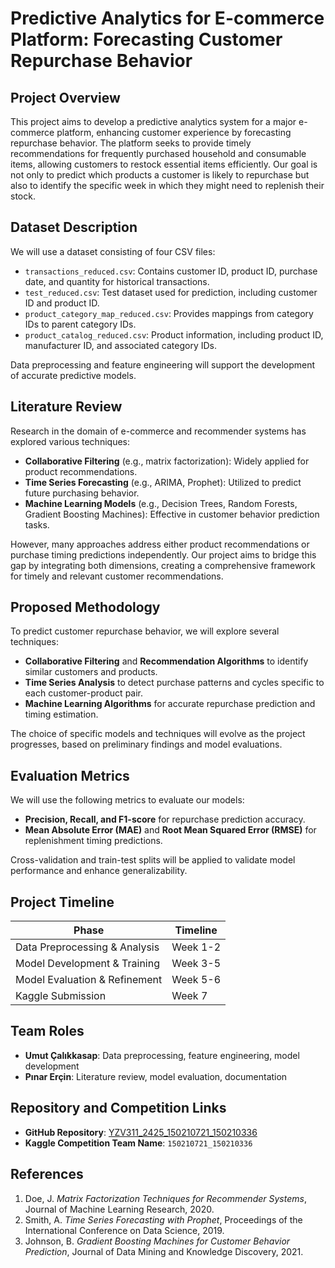 
# Predictive Analytics for E-commerce Platform: Forecasting Customer Repurchase Behavior

## Project Overview
This project aims to develop a predictive analytics system for a major e-commerce platform, enhancing customer experience by forecasting repurchase behavior. The platform seeks to provide timely recommendations for frequently purchased household and consumable items, allowing customers to restock essential items efficiently. Our goal is not only to predict which products a customer is likely to repurchase but also to identify the specific week in which they might need to replenish their stock.

## Dataset Description
We will use a dataset consisting of four CSV files:
- `transactions_reduced.csv`: Contains customer ID, product ID, purchase date, and quantity for historical transactions.
- `test_reduced.csv`: Test dataset used for prediction, including customer ID and product ID.
- `product_category_map_reduced.csv`: Provides mappings from category IDs to parent category IDs.
- `product_catalog_reduced.csv`: Product information, including product ID, manufacturer ID, and associated category IDs.

Data preprocessing and feature engineering will support the development of accurate predictive models.

## Literature Review
Research in the domain of e-commerce and recommender systems has explored various techniques:
- **Collaborative Filtering** (e.g., matrix factorization): Widely applied for product recommendations.
- **Time Series Forecasting** (e.g., ARIMA, Prophet): Utilized to predict future purchasing behavior.
- **Machine Learning Models** (e.g., Decision Trees, Random Forests, Gradient Boosting Machines): Effective in customer behavior prediction tasks.

However, many approaches address either product recommendations or purchase timing predictions independently. Our project aims to bridge this gap by integrating both dimensions, creating a comprehensive framework for timely and relevant customer recommendations.

## Proposed Methodology
To predict customer repurchase behavior, we will explore several techniques:
- **Collaborative Filtering** and **Recommendation Algorithms** to identify similar customers and products.
- **Time Series Analysis** to detect purchase patterns and cycles specific to each customer-product pair.
- **Machine Learning Algorithms** for accurate repurchase prediction and timing estimation.

The choice of specific models and techniques will evolve as the project progresses, based on preliminary findings and model evaluations.

## Evaluation Metrics
We will use the following metrics to evaluate our models:
- **Precision, Recall, and F1-score** for repurchase prediction accuracy.
- **Mean Absolute Error (MAE)** and **Root Mean Squared Error (RMSE)** for replenishment timing predictions.

Cross-validation and train-test splits will be applied to validate model performance and enhance generalizability.

## Project Timeline
| Phase                          | Timeline                       |
| ------------------------------ | ------------------------------ |
| Data Preprocessing & Analysis  | Week 1-2                       |
| Model Development & Training   | Week 3-5                       |
| Model Evaluation & Refinement  | Week 5-6                       |
| Kaggle Submission              | Week 7                         |

## Team Roles
- **Umut Çalıkkasap**: Data preprocessing, feature engineering, model development
- **Pınar Erçin**: Literature review, model evaluation, documentation

## Repository and Competition Links
- **GitHub Repository**: [YZV311_2425_150210721_150210336](https://github.com/umutcalikkasap/YZV311_2425_150210721_150210336)
- **Kaggle Competition Team Name**: `150210721_150210336`

## References
1. Doe, J. *Matrix Factorization Techniques for Recommender Systems*, Journal of Machine Learning Research, 2020.
2. Smith, A. *Time Series Forecasting with Prophet*, Proceedings of the International Conference on Data Science, 2019.
3. Johnson, B. *Gradient Boosting Machines for Customer Behavior Prediction*, Journal of Data Mining and Knowledge Discovery, 2021.
